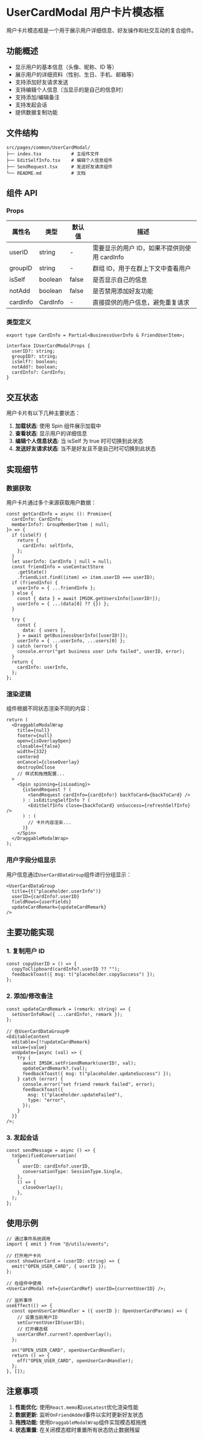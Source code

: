 # UserCardModal 用户卡片模态框

用户卡片模态框是一个用于展示用户详细信息、好友操作和社交互动的复合组件。

## 功能概述

- 显示用户的基本信息（头像、昵称、ID 等）
- 展示用户的详细资料（性别、生日、手机、邮箱等）
- 支持添加好友请求发送
- 支持编辑个人信息（当显示的是自己的信息时）
- 支持添加/编辑备注
- 支持发起会话
- 提供数据复制功能

## 文件结构

```
src/pages/common/UserCardModal/
├── index.tsx           # 主组件文件
├── EditSelfInfo.tsx    # 编辑个人信息组件
├── SendRequest.tsx     # 发送好友请求组件
└── README.md           # 文档
```

## 组件 API

### Props

| 属性名   | 类型     | 默认值 | 描述                                         |
| -------- | -------- | ------ | -------------------------------------------- |
| userID   | string   | -      | 需要显示的用户 ID，如果不提供则使用 cardInfo |
| groupID  | string   | -      | 群组 ID，用于在群上下文中查看用户            |
| isSelf   | boolean  | false  | 是否显示自己的信息                           |
| notAdd   | boolean  | false  | 是否禁用添加好友功能                         |
| cardInfo | CardInfo | -      | 直接提供的用户信息，避免重复请求             |

### 类型定义

```tsx
export type CardInfo = Partial<BusinessUserInfo & FriendUserItem>;

interface IUserCardModalProps {
  userID?: string;
  groupID?: string;
  isSelf?: boolean;
  notAdd?: boolean;
  cardInfo?: CardInfo;
}
```

## 交互状态

用户卡片有以下几种主要状态：

1. **加载状态**: 使用 Spin 组件展示加载中
2. **查看状态**: 显示用户的详细信息
3. **编辑个人信息状态**: 当 isSelf 为 true 时可切换到此状态
4. **发送好友请求状态**: 当不是好友且不是自己时可切换到此状态

## 实现细节

### 数据获取

用户卡片通过多个来源获取用户数据：

```tsx
const getCardInfo = async (): Promise<{
  cardInfo: CardInfo;
  memberInfo?: GroupMemberItem | null;
}> => {
  if (isSelf) {
    return {
      cardInfo: selfInfo,
    };
  }
  let userInfo: CardInfo | null = null;
  const friendInfo = useContactStore
    .getState()
    .friendList.find((item) => item.userID === userID);
  if (friendInfo) {
    userInfo = { ...friendInfo };
  } else {
    const { data } = await IMSDK.getUsersInfo([userID!]);
    userInfo = { ...(data[0] ?? {}) };
  }

  try {
    const {
      data: { users },
    } = await getBusinessUserInfo([userID!]);
    userInfo = { ...userInfo, ...users[0] };
  } catch (error) {
    console.error("get business user info failed", userID, error);
  }
  return {
    cardInfo: userInfo,
  };
};
```

### 渲染逻辑

组件根据不同状态渲染不同的内容：

```tsx
return (
  <DraggableModalWrap
    title={null}
    footer={null}
    open={isOverlayOpen}
    closable={false}
    width={332}
    centered
    onCancel={closeOverlay}
    destroyOnClose
    // 样式和拖拽配置...
  >
    <Spin spinning={isLoading}>
      {isSendRequest ? (
        <SendRequest cardInfo={cardInfo!} backToCard={backToCard} />
      ) : isEditingSelfInfo ? (
        <EditSelfInfo close={backToCard} onSuccess={refreshSelfInfo} />
      ) : (
        // 卡片内容渲染...
      )}
    </Spin>
  </DraggableModalWrap>
);
```

### 用户字段分组显示

用户信息通过`UserCardDataGroup`组件进行分组显示：

```tsx
<UserCardDataGroup
  title={t("placeholder.userInfo")}
  userID={cardInfo?.userID}
  fieldRows={userFields}
  updateCardRemark={updateCardRemark}
/>
```

## 主要功能实现

### 1. 复制用户 ID

```tsx
const copyUserID = () => {
  copyToClipboard(cardInfo?.userID ?? "");
  feedbackToast({ msg: t("placeholder.copySuccess") });
};
```

### 2. 添加/修改备注

```tsx
const updateCardRemark = (remark: string) => {
  setUserInfoRow({ ...cardInfo!, remark });
};

// 在UserCardDataGroup中
<EditableContent
  editable={!!updateCardRemark}
  value={value}
  onUpdate={async (val) => {
    try {
      await IMSDK.setFriendRemark(userID!, val);
      updateCardRemark?.(val);
      feedbackToast({ msg: t("placeholder.updateSuccess") });
    } catch (error) {
      console.error("set friend remark failed", error);
      feedbackToast({
        msg: t("placeholder.updateFailed"),
        type: "error",
      });
    }
  }}
/>;
```

### 3. 发起会话

```tsx
const sendMessage = async () => {
  toSpecifiedConversation(
    {
      userID: cardInfo?.userID,
      conversationType: SessionType.Single,
    },
    () => {
      closeOverlay();
    },
  );
};
```

## 使用示例

```tsx
// 通过事件系统调用
import { emit } from "@/utils/events";

// 打开用户卡片
const showUserCard = (userID: string) => {
  emit("OPEN_USER_CARD", { userID });
};

// 在组件中使用
<UserCardModal ref={userCardRef} userID={currentUserID} />;

// 监听事件
useEffect(() => {
  const openUserCardHandler = ({ userID }: OpenUserCardParams) => {
    // 设置当前用户ID
    setCurrentUserID(userID);
    // 打开模态框
    userCardRef.current?.openOverlay();
  };

  on("OPEN_USER_CARD", openUserCardHandler);
  return () => {
    off("OPEN_USER_CARD", openUserCardHandler);
  };
}, []);
```

## 注意事项

1. **性能优化**: 使用`React.memo`和`useLatest`优化渲染性能
2. **数据更新**: 监听`OnFriendAdded`事件以实时更新好友状态
3. **拖拽功能**: 使用`DraggableModalWrap`组件实现模态框拖拽
4. **状态重置**: 在关闭模态框时重置所有状态防止数据残留
